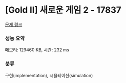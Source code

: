 # [Gold II] 새로운 게임 2 - 17837 

[문제 링크](https://www.acmicpc.net/problem/17837) 

### 성능 요약

메모리: 129460 KB, 시간: 232 ms

### 분류

구현(implementation), 시뮬레이션(simulation)

